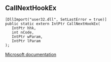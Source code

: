 ## CallNextHookEx

```
[DllImport("user32.dll", SetLastError = true)]
public static extern IntPtr CallNextHookEx(
   IntPtr hhk,
   int nCode,
   IntPtr wParam,
   IntPtr lParam
);
```

[Microsoft documentation](https://docs.microsoft.com/en-us/windows/win32/api/winuser/nf-winuser-callnexthookex)
